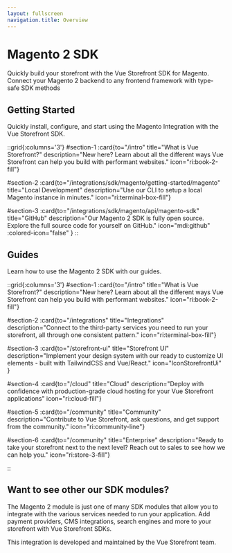 ```yaml
---
layout: fullscreen
navigation.title: Overview
---
```



# Magento 2 SDK

Quickly build your storefront with the Vue Storefront SDK for Magento. Connect your Magento 2 backend to any frontend framework with type-safe SDK methods

## Getting Started

Quickly install, configure, and start using the Magento Integration with the Vue Storefront SDK.

::grid{:columns='3'}
#section-1
:card{to="/intro" title="What is Vue Storefront?" description="New here? Learn about all the different ways Vue Storefront can help you build with performant websites." icon="ri:book-2-fill"}

#section-2
:card{to="/integrations/sdk/magento/getting-started/magento" title="Local Development" description="Use our CLI to setup a local Magento instance in minutes." icon="ri:terminal-box-fill"}

#section-3
:card{to="/integrations/sdk/magento/api/magento-sdk" title="GitHub" description="Our Magento 2 SDK is fully open source. Explore the full source code for yourself on GitHub." icon="mdi:github" :colored-icon="false" }
::

## Guides

Learn how to use the Magento 2 SDK with our guides.

::grid{:columns='3'}
#section-1
:card{to="/intro" title="What is Vue Storefront?" description="New here? Learn about all the different ways Vue Storefront can help you build with performant websites." icon="ri:book-2-fill"}

#section-2
:card{to="/integrations" title="Integrations" description="Connect to the third-party services you need to run your storefront, all through one consistent pattern." icon="ri:terminal-box-fill"}

#section-3
:card{to="/storefront-ui" title="Storefront UI" description="Implement your design system with our ready to customize UI elements - built with TailwindCSS and Vue/React." icon="IconStorefrontUi" }

#section-4
:card{to="/cloud" title="Cloud" description="Deploy with confidence with production-grade cloud hosting for your Vue Storefront applications" icon="ri:cloud-fill"}

#section-5
:card{to="/community" title="Community" description="Contribute to Vue Storefront, ask questions, and get support from the community." icon="ri:community-line"}

#section-6
:card{to="/community" title="Enterprise" description="Ready to take your storefront next to the next level? Reach out to sales to see how we can help you." icon="ri:store-3-fill"}

::





## Want to see other our SDK modules?

The Magento 2 module is just one of many SDK modules that allow you to integrate with the various services needed to run your application. Add payment providers, CMS integrations, search engines and more to your storefront with Vue Storefront SDKs.


This integration is developed and maintained by the Vue Storefront team.

